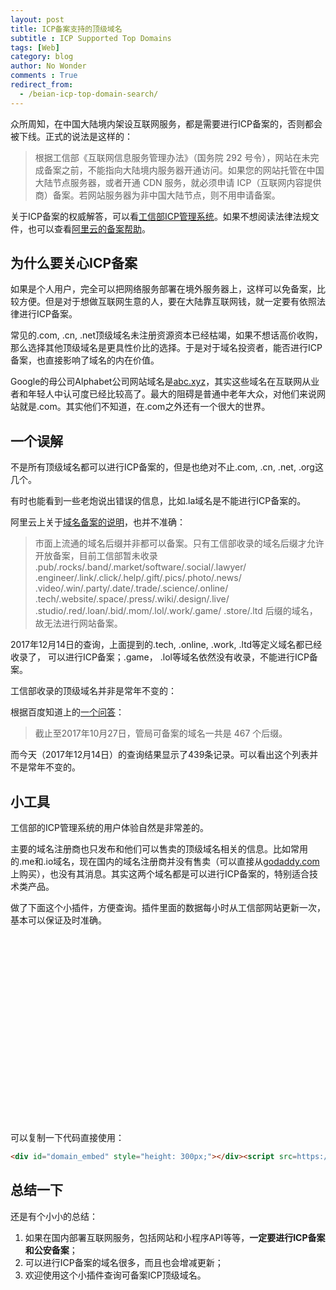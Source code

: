 ```yaml
---
layout: post
title: ICP备案支持的顶级域名
subtitle : ICP Supported Top Domains
tags: [Web]
category: blog
author: No Wonder
comments : True
redirect_from:
  - /beian-icp-top-domain-search/
---
```

众所周知，在中国大陆境内架设互联网服务，都是需要进行ICP备案的，否则都会被下线。正式的说法是这样的：

> 根据工信部《互联网信息服务管理办法》（国务院 292 号令），网站在未完成备案之前，不能指向大陆境内服务器开通访问。如果您的网站托管在中国大陆节点服务器，或者开通 CDN 服务，就必须申请 ICP（互联网内容提供商）备案。若网站服务器为非中国大陆节点，则不用申请备案。

关于ICP备案的权威解答，可以看[工信部ICP管理系统](http://www.miitbeian.gov.cn/)。如果不想阅读法律法规文件，也可以查看[阿里云的备案帮助](https://help.aliyun.com/knowledge_detail/36898.html)。

## 为什么要关心ICP备案

如果是个人用户，完全可以把网络服务部署在境外服务器上，这样可以免备案，比较方便。但是对于想做互联网生意的人，要在大陆靠互联网钱，就一定要有依照法律进行ICP备案。

常见的.com, .cn, .net顶级域名未注册资源资本已经枯竭，如果不想话高价收购，那么选择其他顶级域名是更具性价比的选择。于是对于域名投资者，能否进行ICP备案，也直接影响了域名的内在价值。

Google的母公司Alphabet公司网站域名是[abc.xyz](https://abc.xyz/)，其实这些域名在互联网从业者和年轻人中认可度已经比较高了。最大的阻碍是普通中老年大众，对他们来说网站就是.com。其实他们不知道，在.com之外还有一个很大的世界。

## 一个误解

不是所有顶级域名都可以进行ICP备案的，但是也绝对不止.com, .cn, .net, .org这几个。

有时也能看到一些老炮说出错误的信息，比如.la域名是不能进行ICP备案的。

阿里云上关于[域名备案的说明](https://help.aliyun.com/knowledge_detail/36904.html?spm=5176.doc59007.6.607.p3nHnh)，也并不准确：
> 市面上流通的域名后缀并非都可以备案。只有工信部收录的域名后缀才允许开放备案，目前工信部暂未收录 .pub/.rocks/.band/.market/software/.social/.lawyer/
> .engineer/.link/.click/.help/.gift/.pics/.photo/.news/
> .video/.win/.party/.date/.trade/.science/.online/
> .tech/.website/.space/.press/.wiki/.design/.live/
> .studio/.red/.loan/.bid/.mom/.lol/.work/.game/
> .store/.ltd 后缀的域名，故无法进行网站备案。

2017年12月14日的查询，上面提到的.tech, .online, .work, .ltd等定义域名都已经收录了， 可以进行ICP备案；.game， .lol等域名依然没有收录，不能进行ICP备案。

工信部收录的顶级域名并非是常年不变的：

根据百度知道上的[一个问答](https://zhidao.baidu.com/question/1049921757886904459.html)：
> 截止至2017年10月27日，管局可备案的域名一共是 467 个后缀。

而今天（2017年12月14日）的查询结果显示了439条记录。可以看出这个列表并不是常年不变的。

## 小工具

工信部的ICP管理系统的用户体验自然是非常差的。

主要的域名注册商也只发布和他们可以售卖的顶级域名相关的信息。比如常用的.me和.io域名，现在国内的域名注册商并没有售卖（可以直接从[godaddy.com](https://www.godaddy.com)上购买），也没有其消息。其实这两个域名都是可以进行ICP备案的，特别适合技术类产品。

做了下面这个小插件，方便查询。插件里面的数据每小时从工信部网站更新一次，基本可以保证及时准确。

<div id="domain_embed" style="height: 300px;"></div><script src=https://domain.nowonder.me/javascripts/embed.min.js async></script>

可以复制一下代码直接使用：

```html
<div id="domain_embed" style="height: 300px;"></div><script src=https://domain.nowonder.me/javascripts/embed.min.js async></script>
```

## 总结一下

还是有个小小的总结：

1. 如果在国内部署互联网服务，包括网站和小程序API等等，**一定要进行ICP备案和公安备案**；
2. 可以进行ICP备案的域名很多，而且也会增减更新；
3. 欢迎使用这个小插件查询可备案ICP顶级域名。

